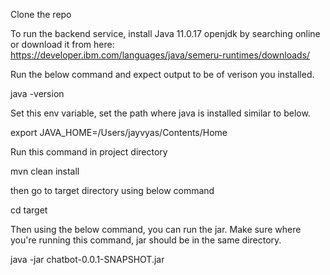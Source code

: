 Clone the repo


To run the backend service, 
 install Java 11.0.17 openjdk by searching online or download it from here: https://developer.ibm.com/languages/java/semeru-runtimes/downloads/

Run the below command and expect output to be of verison you installed.

 java -version                                         


Set this env variable, set the path where java is installed similar to below.

export JAVA_HOME=/Users/jayvyas/Contents/Home


Run this command in project directory

mvn clean install


then go to target directory using below command

cd target


Then using the below command, you can run the jar. Make sure where you're running this command, jar should be in the same directory. 

java -jar chatbot-0.0.1-SNAPSHOT.jar    

